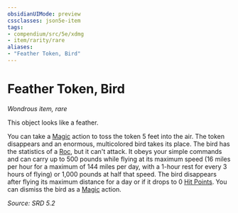 ```yaml
---
obsidianUIMode: preview
cssclasses: json5e-item
tags:
- compendium/src/5e/xdmg
- item/rarity/rare
aliases: 
- "Feather Token, Bird"
---
```

# Feather Token, Bird
*Wondrous item, rare*  


This object looks like a feather.

You can take a [Magic](actions.md#Magic) action to toss the token 5 feet into the air. The token disappears and an enormous, multicolored bird takes its place. The bird has the statistics of a [Roc](roc-xmm.md), but it can't attack. It obeys your simple commands and can carry up to 500 pounds while flying at its maximum speed (16 miles per hour for a maximum of 144 miles per day, with a 1-hour rest for every 3 hours of flying) or 1,000 pounds at half that speed. The bird disappears after flying its maximum distance for a day or if it drops to 0 [Hit Points](hit-points-xphb.md). You can dismiss the bird as a [Magic](actions.md#Magic) action.

*Source: SRD 5.2*